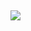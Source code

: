 <br>ㅤ<br>ㅤ<br>ㅤ<br>ㅤ<br>ㅤ<br>ㅤ<br>ㅤ<br>ㅤ<br>ㅤ<br>ㅤ<br>ㅤ<br>ㅤ<br>ㅤ<br>ㅤ

<img src="https://komarev.com/ghpvc/?username=peruere&color=5C5C5C&style=flat-square&label=ㅤㅤdeathnoteㅤvictimㅤcountㅤㅤ&base=13693">  

<br>ㅤ<br>ㅤ<br>ㅤ<br>ㅤ<br>ㅤ<br>ㅤ<br>ㅤ<br>ㅤ<br>ㅤ<br>ㅤ<br>ㅤ<br>ㅤ<br>ㅤ<br>ㅤ

